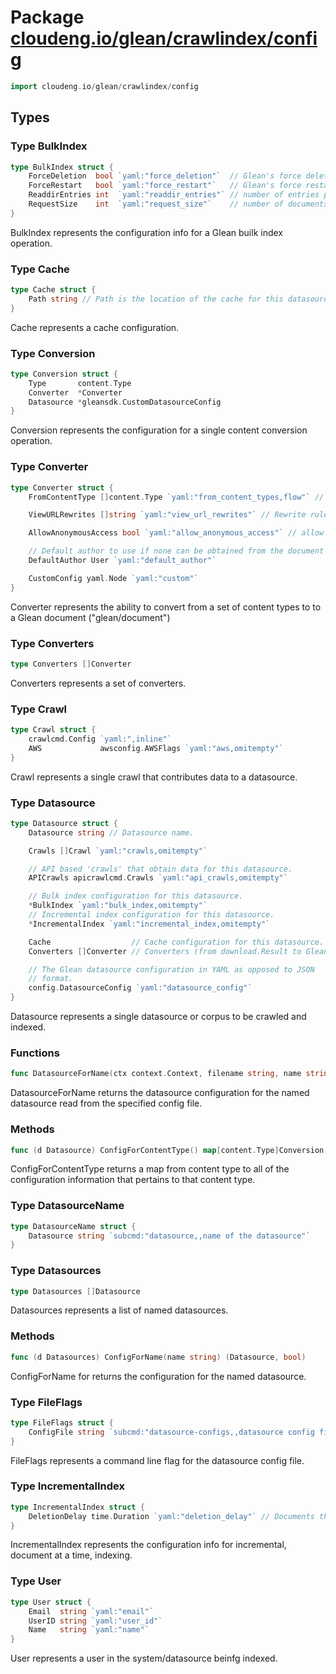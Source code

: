 # Package [cloudeng.io/glean/crawlindex/config](https://pkg.go.dev/cloudeng.io/glean/crawlindex/config?tab=doc)

```go
import cloudeng.io/glean/crawlindex/config
```


## Types
### Type BulkIndex
```go
type BulkIndex struct {
	ForceDeletion  bool `yaml:"force_deletion"`  // Glean's force deletion flag
	ForceRestart   bool `yaml:"force_restart"`   // Glean's force restart flag
	ReaddirEntries int  `yaml:"readdir_entries"` // number of entries per Readdir call.
	RequestSize    int  `yaml:"request_size"`    // number of documents to include in a single request in a single bulk index request.
}
```
BulkIndex represents the configuration info for a Glean builk index
operation.


### Type Cache
```go
type Cache struct {
	Path string // Path is the location of the cache for this datasource.
}
```
Cache represents a cache configuration.


### Type Conversion
```go
type Conversion struct {
	Type       content.Type
	Converter  *Converter
	Datasource *gleansdk.CustomDatasourceConfig
}
```
Conversion represents the configuration for a single content conversion
operation.


### Type Converter
```go
type Converter struct {
	FromContentType []content.Type `yaml:"from_content_types,flow"` // Content types that this converter can handle.

	ViewURLRewrites []string `yaml:"view_url_rewrites"` // Rewrite rules for viewurls specified as textutil.RewriteRules

	AllowAnonymousAccess bool `yaml:"allow_anonymous_access"` // allow anonymous access to the converted documents.

	// Default author to use if none can be obtained from the document itself.
	DefaultAuthor User `yaml:"default_author"`

	CustomConfig yaml.Node `yaml:"custom"`
}
```
Converter represents the ability to convert from a set of content types to
to a Glean document ("glean/document")


### Type Converters
```go
type Converters []Converter
```
Converters represents a set of converters.


### Type Crawl
```go
type Crawl struct {
	crawlcmd.Config `yaml:",inline"`
	AWS             awsconfig.AWSFlags `yaml:"aws,omitempty"`
}
```
Crawl represents a single crawl that contributes data to a datasource.


### Type Datasource
```go
type Datasource struct {
	Datasource string // Datasource name.

	Crawls []Crawl `yaml:"crawls,omitempty"`

	// API based 'crawls' that obtain data for this datasource.
	APICrawls apicrawlcmd.Crawls `yaml:"api_crawls,omitempty"`

	// Bulk index configuration for this datasource.
	*BulkIndex `yaml:"bulk_index,omitempty"`
	// Incremental index configuration for this datasource.
	*IncrementalIndex `yaml:"incremental_index,omitempty"`

	Cache                  // Cache configuration for this datasource.
	Converters []Converter // Converters (from download.Result to Glean document) configuration.

	// The Glean datasource configuration in YAML as opposed to JSON
	// format.
	config.DatasourceConfig `yaml:"datasource_config"`
}
```
Datasource represents a single datasource or corpus to be crawled and
indexed.

### Functions

```go
func DatasourceForName(ctx context.Context, filename string, name string) (Datasource, error)
```
DatasourceForName returns the datasource configuration for the named
datasource read from the specified config file.



### Methods

```go
func (d Datasource) ConfigForContentType() map[content.Type]Conversion
```
ConfigForContentType returns a map from content type to all of the
configuration information that pertains to that content type.




### Type DatasourceName
```go
type DatasourceName struct {
	Datasource string `subcmd:"datasource,,name of the datasource"`
}
```


### Type Datasources
```go
type Datasources []Datasource
```
Datasources represents a list of named datasources.

### Methods

```go
func (d Datasources) ConfigForName(name string) (Datasource, bool)
```
ConfigForName for returns the configuration for the named datasource.




### Type FileFlags
```go
type FileFlags struct {
	ConfigFile string `subcmd:"datasource-configs,,datasource config file"`
}
```
FileFlags represents a command line flag for the datasource config file.


### Type IncrementalIndex
```go
type IncrementalIndex struct {
	DeletionDelay time.Duration `yaml:"deletion_delay"` // Documents that have not been updated within deletion delay will be removed the Glean index.
}
```
IncrementalIndex represents the configuration info for incremental, document
at a time, indexing.


### Type User
```go
type User struct {
	Email  string `yaml:"email"`
	UserID string `yaml:"user_id"`
	Name   string `yaml:"name"`
}
```
User represents a user in the system/datasource beinfg indexed.





